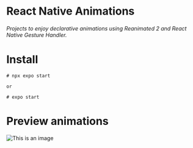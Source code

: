 # React Native Animations
###### Projects to enjoy declarative animations using Reanimated 2 and React Native Gesture Handler.

# Install
```
# npx expo start 

or 

# expo start
```
# Preview animations
![This is an image](https://drive.google.com/file/d/1cIeMGGoHqEnpVn7mdOhDwTDodyeLYRrz/view)
